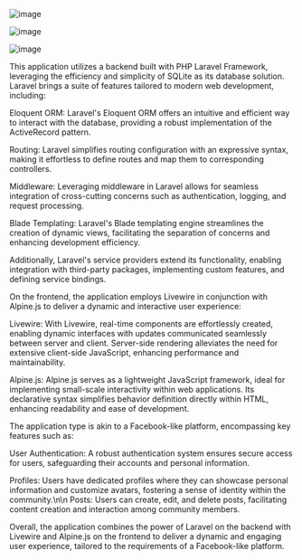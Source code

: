 ![image](https://github.com/JivSTuban/Fesbok/assets/162428952/4f7bdfa1-9bad-42e7-bc24-02985f83aeeb)

![image](https://github.com/JivSTuban/Fesbok/assets/162428952/4c6d7159-8c0e-4526-8cbf-7a3056a32333)

![image](https://github.com/JivSTuban/Fesbok/assets/162428952/11817a35-47fe-491c-886f-91a203886fcf)



This application utilizes a backend built with PHP Laravel Framework, leveraging the efficiency and simplicity of SQLite as its database solution. Laravel brings a suite of features tailored to modern web development, including:


Eloquent ORM: Laravel's Eloquent ORM offers an intuitive and efficient way to interact with the database, providing a robust implementation of the ActiveRecord pattern.


Routing: Laravel simplifies routing configuration with an expressive syntax, making it effortless to define routes and map them to corresponding controllers.


Middleware: Leveraging middleware in Laravel allows for seamless integration of cross-cutting concerns such as authentication, logging, and request processing.


Blade Templating: Laravel's Blade templating engine streamlines the creation of dynamic views, facilitating the separation of concerns and enhancing development efficiency.


Additionally, Laravel's service providers extend its functionality, enabling integration with third-party packages, implementing custom features, and defining service bindings.


On the frontend, the application employs Livewire in conjunction with Alpine.js to deliver a dynamic and interactive user experience:


Livewire: With Livewire, real-time components are effortlessly created, enabling dynamic interfaces with updates communicated seamlessly between server and client. Server-side rendering alleviates the need for extensive client-side JavaScript, enhancing performance and maintainability.


Alpine.js: Alpine.js serves as a lightweight JavaScript framework, ideal for implementing small-scale interactivity within web applications. Its declarative syntax simplifies behavior definition directly within HTML, enhancing readability and ease of development.


The application type is akin to a Facebook-like platform, encompassing key features such as:


User Authentication: A robust authentication system ensures secure access for users, safeguarding their accounts and personal information.


Profiles: Users have dedicated profiles where they can showcase personal information and customize avatars, fostering a sense of identity within the community.\n\n
Posts: Users can create, edit, and delete posts, facilitating content creation and interaction among community members.


Overall, the application combines the power of Laravel on the backend with Livewire and Alpine.js on the frontend to deliver a dynamic and engaging user experience, tailored to the requirements of a Facebook-like platform.

